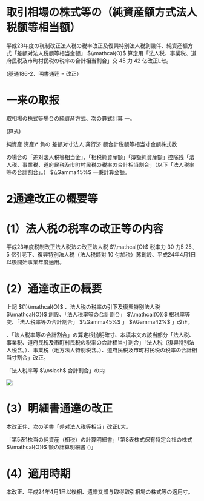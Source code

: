 # 取引相場の株式等の（純資産额方式法人税额等相当额）

平成23年度の税制改正法人税の税率改正及復興特别法人税創設伴、純資産额方式「差额对法人税额等相当金额」 $\\mathcal{O}$ 算定用「法人税、事業税、道府民税及市町村民税の税率の合計相当割合」交 $45%$ 力 $42%$ 亿改正L七。

(基通186-2、明書通逹 $=$ 改正）

# 一来の取报

取相場の株式等場合の純資産方式、次の算式計算 一。

(算式)

純資産 资產\\* 負の 差额对寸法人 龚行济 额合計税额等相当寸金额株式数

の場合の「差对法人税等相当金」、「相税純資産额」「簿额純資産额」控除残「法人税、事業税、道府民税及市町村民税の税率の合計相当割合」（以下「法人税率等の合計割合」。） $\\Gamma45%$ 一秉計算金额。

# 2通達改正の概要等

# (1）法人税の税率の改正等の内容

平成23年度税制改正法人税法の改正法人税 $\\mathcal{O}$ 税率力 $30%$ 力5 $25.,5%$ 亿引老下、復興特别法人税（法人税额对 $10%\\mathcal{O}$ 付加税）苏創設、平成24年4月1日以後開始事業年度適用。

# (2）通達改正の概要

上記 $(1)\\mathcal{O}$ 、法人税の税率の引下及復興特别法人税 $\\mathcal{O})$ 創設、「法人税率等の合計割合」 $\\mathcal{O})$ 根税率等变、「法人税率等の合計割合」 $\\Gamma45%$ 」 $\\Gamma42%$ 」改正。

、「法人税率等の合計割合」の算定根抛明確寸、本填本文の該当部分「法人税、事業税、道府民税及市町村民税の税率の合計相当寸割合」「法人税（復興特别法人税含。）、事業税（地方法人特别税含。）、道府民税及市町村民税の税率の合計相当寸割合」改正。

「法人税率等 $\\oslash$ 合計割合」の内

![](https://www.nta.go.jp/tmp/c7b21f0a-2d40-439a-99bc-0929c8fa3727/images/588e97f334150220a6cdfea9352bcd7d9358c349946291cf34c24837306b6e11.jpg)

# (3）明細書通達の改正

本改正伴、次の明書「差对法人税等相当」改正L大。

「第5表1株当の純資産（相税）の計算明細書」「第8表株式保有特定会社の株式 $\\mathcal{O})$ 额の計算明細書 ()」

# (4）適用時期

本改正、平成24年4月1日以後相、遗贈又贈与取得取引相場の株式等の適用寸。